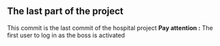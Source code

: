 ## The last part of the project
This commit is the last commit of the hospital project
 **Pay attention :** The first user to log in as the boss is activated
 